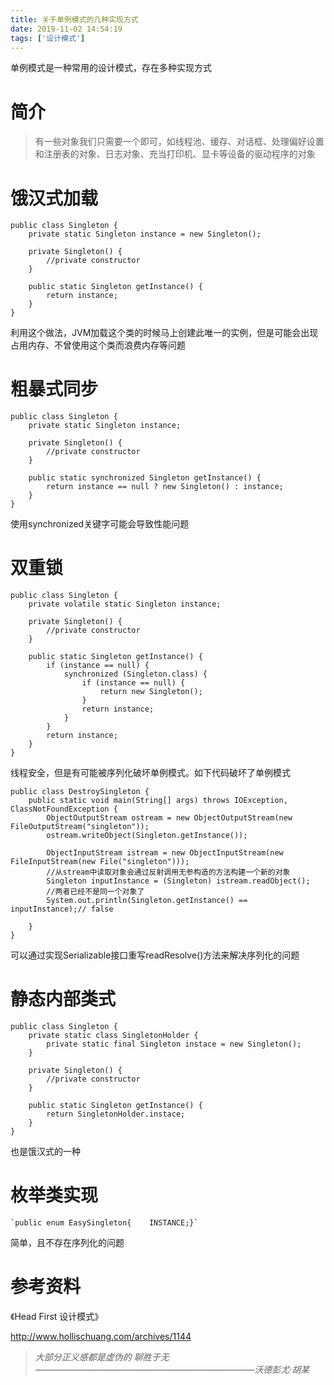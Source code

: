 ```yaml
---
title: 关于单例模式的几种实现方式
date: 2019-11-02 14:54:19
tags: ['设计模式']
---
```


单例模式是一种常用的设计模式，存在多种实现方式

<!--more-->

# 简介

> 有一些对象我们只需要一个即可，如线程池、缓存、对话框、处理偏好设置和注册表的对象、日志对象、充当打印机、显卡等设备的驱动程序的对象

# 饿汉式加载

```
public class Singleton {
    private static Singleton instance = new Singleton();

    private Singleton() {
        //private constructor
    }

    public static Singleton getInstance() {
        return instance;
    }
}
```

利用这个做法，JVM加载这个类的时候马上创建此唯一的实例，但是可能会出现占用内存、不曾使用这个类而浪费内存等问题

# 粗暴式同步

```
public class Singleton {
    private static Singleton instance;

    private Singleton() {
        //private constructor
    }

    public static synchronized Singleton getInstance() {
        return instance == null ? new Singleton() : instance;
    }
}
```

使用synchronized关键字可能会导致性能问题

# 双重锁

```
public class Singleton {
    private volatile static Singleton instance;

    private Singleton() {
        //private constructor
    }

    public static Singleton getInstance() {
        if (instance == null) {
            synchronized (Singleton.class) {
                if (instance == null) {
                    return new Singleton();
                }
                return instance;
            }
        }
        return instance;
    }
}
```

线程安全，但是有可能被序列化破坏单例模式。如下代码破坏了单例模式

```
public class DestroySingleton {
    public static void main(String[] args) throws IOException, ClassNotFoundException {
        ObjectOutputStream ostream = new ObjectOutputStream(new FileOutputStream("singleton"));
        ostream.writeObject(Singleton.getInstance());

        ObjectInputStream istream = new ObjectInputStream(new FileInputStream(new File("singleton")));
        //从stream中读取对象会通过反射调用无参构造的方法构建一个新的对象
        Singleton inputInstance = (Singleton) istream.readObject();
		//两者已经不是同一个对象了
        System.out.println(Singleton.getInstance() == inputInstance);// false
        
    }
}
```

可以通过实现Serializable接口重写readResolve()方法来解决序列化的问题

# 静态内部类式

```
public class Singleton {
    private static class SingletonHolder {
        private static final Singleton instace = new Singleton();
    }

    private Singleton() {
        //private constructor
    }

    public static Singleton getInstance() {
        return SingletonHolder.instace;
    }
}
```

也是饿汉式的一种

# 枚举类实现

```
`public enum EasySingleton{    INSTANCE;}`
```

简单，且不存在序列化的问题

# 参考资料

《Head First 设计模式》

http://www.hollischuang.com/archives/1144

















> *大部分正义感都是虚伪的 聊胜于无   —————————————————————————沃德彭尤·胡某*

